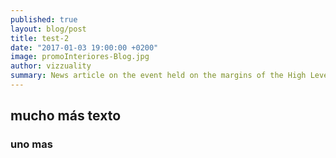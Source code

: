 ```yaml
---
published: true
layout: blog/post
title: test-2
date: "2017-01-03 19:00:00 +0200"
image: promoInteriores-Blog.jpg
author: vizzuality
summary: News article on the event held on the margins of the High Level Political Forum 2021
---
```

## mucho más texto

### uno mas


